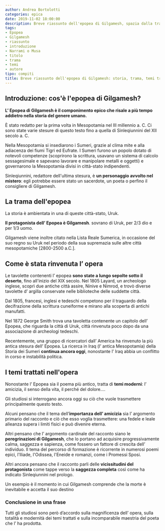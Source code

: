 ```yaml
---
author: Andrea Bortolotti
categories: epica
date: 2019-11-02 18:00:00
description: Breve riassunto dell'epopea di Gilgamesh, spazia dalla trama dell'opera ed i temi trattati alla datazione e ritrovamento dell'epopea.
tags:
- Epopea
- Gilgamesh
- riassunto
- introduzione
- Narrami o Musa
- titolo
- trama
- temi
- autore
tipo: compiti
title: Breve riassunto dell'epopea di Gilgamesh: storia, trama, temi trattati e datazione.
---
```


## Introduzione: cos'è l'epopea di Gilgamesh?

**L’ Epopea di Gilgamesh è il componimento epico che risale a più tempo addietro nella storia del genere umano.**

È stato redatto per la prima volta in Mesopotamia nel III millennio a. C. Ci sono state varie stesure di questo testo fino a quella di Sinleqiunnini del XII secolo a. C.

Nella Mesopotamia si insediarono i Sumeri, grazie al clima mite e alla adiacenza dei fiumi Tigri ed Eufrate. I Sumeri furono un popolo dotato di notevoli competenze (scoprirono la scrittura, usavano un sistema di calcolo sessagesimale e sapevano lavorare e manipolare metalli e oggetti) e governarono la Mesopotamia divisi in città-stato indipendenti. 

Sinleqiunnini, redattore dell'ultima stesura, è **un personaggio avvolto nel mistero**: egli potrebbe essere stato un sacerdote, un poeta o perfino il consigliere di Gilgamesh. 

## La trama dell'epopea

La storia è ambientata in una di queste città-stato, Uruk.

**Il protagonista dell’ Epopea è Gilgamesh**. sovrano di Uruk, per 2/3 dio e per 1/3 uomo. 

Gilgamesh viene inoltre citato nella Lista Reale Sumerica, in occasione del suo regno su Uruk nel periodo della sua supremazia sulle altre città mesopotamiche [2800-2500 a.C.]. 

## Come è stata rinvenuta l’ opera

Le tavolette contenenti l’ epopea **sono state a lungo sepolte sotto il deserto**, fino all'inizio del XIX secolo. Nel 1805 Layard, un archeologo inglese, scoprì due antiche città assire, Ninive e Nimrod, e trovò diverse tavolette d’ argilla conservate nelle biblioteche delle suddette città.

Dal 1805, francesi, inglesi e tedeschi competono per il traguardo della decifrazione della scrittura cuneiforme e mirano alla scoperta di antichi manufatti.

Nel 1872 George Smith trova una tavoletta contenente un capitolo dell’ Epopea, che riguarda la città di Uruk, città rinvenuta poco dopo da una associazione di archeologi tedeschi.

Recentemente, una gruppo di ricercatori dall’ America ha rinvenuto la più antica stesura dell’ Epopea. La ricerca in Iraq (l’ antica Mesopotamia) della Storia dei Sumeri **continua ancora oggi**, nonostante l’ Iraq abbia un conflitto in corso e instabilità politica.

## I temi trattati nell'opera

Nonostante l’ Epopea sia il poema più antico, tratta di **temi moderni**: l’ amicizia, il senso della vita, il perché del dolore….

Gli studiosi si interrogano ancora oggi su ciò che vuole trasmettere principalmente questo testo.

Alcuni pensano che il tema dell’**importanza dell’ amicizia** sia l’ argomento primario del racconto e ciò che esso voglia trasmettere: una fedele e leale alleanza supera i limiti fisici e può divenire eterna.

Altri pensano che l’ argomento cardinale del racconto siano le **peregrinazioni di Gilgamesh**, che lo portano ad acquisire progressivamente calma, saggezza e sapienza, come fossero un fattore di crescita dell’ individuo. Il tema del percorso di formazione è ricorrente in numerosi poemi epici, l'Iliade, l'Odissea, l'Eneide e romanzi, come i Promessi Sposi.

Altri ancora pensano che il racconto parli delle **vicissitudini del protagonista** come tappe verso la **saggezza completa** così come ha indicato Sinleqiunnini nel prologo. 

Un esempio è il momento in cui Gilgamesh comprende che la morte è inevitabile e accetta il suo destino

### Conclusione in una frase

Tutti gli studiosi sono però d’accordo sulla magnificenza dell’ opera, sulla totalità e modernità dei temi trattati e sulla incomparabile maestria del poeta che l’ ha prodotta.
